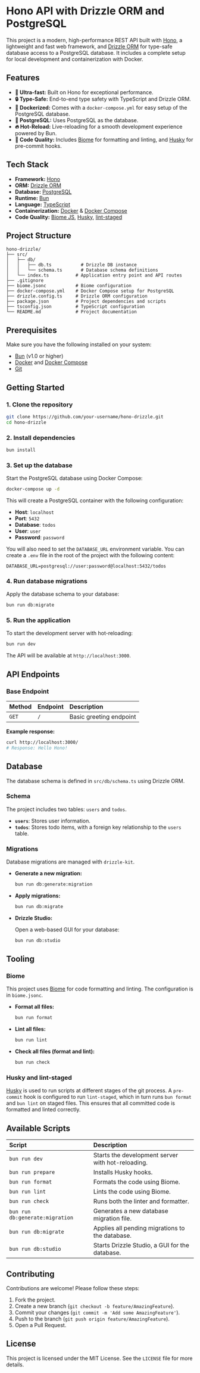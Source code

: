 # Hono API with Drizzle ORM and PostgreSQL

This project is a modern, high-performance REST API built with [Hono](https://hono.dev/), a lightweight and fast web framework, and [Drizzle ORM](https://orm.drizzle.team/) for type-safe database access to a PostgreSQL database. It includes a complete setup for local development and containerization with Docker.

## Features

- **🚀 Ultra-fast:** Built on Hono for exceptional performance.
- **🔒 Type-Safe:** End-to-end type safety with TypeScript and Drizzle ORM.
- **🐳 Dockerized:** Comes with a `docker-compose.yml` for easy setup of the PostgreSQL database.
- **🐘 PostgreSQL:** Uses PostgreSQL as the database.
- **🔥 Hot-Reload:** Live-reloading for a smooth development experience powered by Bun.
- **💅 Code Quality:** Includes [Biome](https://biomejs.dev/) for formatting and linting, and [Husky](https://typicode.github.io/husky/) for pre-commit hooks.

## Tech Stack

- **Framework:** [Hono](https://hono.dev/)
- **ORM:** [Drizzle ORM](https://orm.drizzle.team/)
- **Database:** [PostgreSQL](https://www.postgresql.org/)
- **Runtime:** [Bun](https://bun.sh/)
- **Language:** [TypeScript](https://www.typescriptlang.org/)
- **Containerization:** [Docker](https://www.docker.com/) & [Docker Compose](https://docs.docker.com/compose/)
- **Code Quality:** [Biome JS](https://biomejs.dev/), [Husky](https://typicode.github.io/husky/), [lint-staged](https://github.com/lint-staged/lint-staged)

## Project Structure

```
hono-drizzle/
├── src/
│   ├── db/
│   │   ├── db.ts           # Drizzle DB instance
│   │   └── schema.ts       # Database schema definitions
│   └── index.ts          # Application entry point and API routes
├── .gitignore
├── biome.jsonc           # Biome configuration
├── docker-compose.yml    # Docker Compose setup for PostgreSQL
├── drizzle.config.ts     # Drizzle ORM configuration
├── package.json          # Project dependencies and scripts
├── tsconfig.json         # TypeScript configuration
└── README.md             # Project documentation
```

## Prerequisites

Make sure you have the following installed on your system:

- [Bun](https://bun.sh/) (v1.0 or higher)
- [Docker](https://www.docker.com/) and [Docker Compose](https://docs.docker.com/compose/)
- [Git](https://git-scm.com/)

## Getting Started

### 1. Clone the repository

```bash
git clone https://github.com/your-username/hono-drizzle.git
cd hono-drizzle
```

### 2. Install dependencies

```bash
bun install
```

### 3. Set up the database

Start the PostgreSQL database using Docker Compose:

```bash
docker-compose up -d
```

This will create a PostgreSQL container with the following configuration:
- **Host**: `localhost`
- **Port**: `5432`
- **Database**: `todos`
- **User**: `user`
- **Password**: `password`

You will also need to set the `DATABASE_URL` environment variable. You can create a `.env` file in the root of the project with the following content:

```
DATABASE_URL=postgresql://user:password@localhost:5432/todos
```

### 4. Run database migrations

Apply the database schema to your database:

```bash
bun run db:migrate
```

### 5. Run the application

To start the development server with hot-reloading:

```bash
bun run dev
```

The API will be available at `http://localhost:3000`.

## API Endpoints

### Base Endpoint

| Method | Endpoint | Description             |
| :----- | :------- | :---------------------- |
| `GET`  | `/`      | Basic greeting endpoint |

**Example response:**

```bash
curl http://localhost:3000/
# Response: Hello Hono!
```

## Database

The database schema is defined in `src/db/schema.ts` using Drizzle ORM.

### Schema

The project includes two tables: `users` and `todos`.

- **`users`**: Stores user information.
- **`todos`**: Stores todo items, with a foreign key relationship to the `users` table.

### Migrations

Database migrations are managed with `drizzle-kit`.

- **Generate a new migration:**

  ```bash
  bun run db:generate:migration
  ```

- **Apply migrations:**

  ```bash
  bun run db:migrate
  ```

- **Drizzle Studio:**

  Open a web-based GUI for your database:
  ```bash
  bun run db:studio
  ```

## Tooling

### Biome

This project uses [Biome](https://biomejs.dev/) for code formatting and linting. The configuration is in `biome.jsonc`.

- **Format all files:**
  ```bash
  bun run format
  ```
- **Lint all files:**
  ```bash
  bun run lint
  ```
- **Check all files (format and lint):**
  ```bash
  bun run check
  ```

### Husky and lint-staged

[Husky](https://typicode.github.io/husky/) is used to run scripts at different stages of the git process. A `pre-commit` hook is configured to run `lint-staged`, which in turn runs `bun format` and `bun lint` on staged files. This ensures that all committed code is formatted and linted correctly.

## Available Scripts

| Script                    | Description                                             |
| :------------------------ | :------------------------------------------------------ |
| `bun run dev`             | Starts the development server with hot-reloading.       |
| `bun run prepare`         | Installs Husky hooks.                                   |
| `bun run format`          | Formats the code using Biome.                           |
| `bun run lint`            | Lints the code using Biome.                             |
| `bun run check`           | Runs both the linter and formatter.                     |
| `bun run db:generate:migration` | Generates a new database migration file.                |
| `bun run db:migrate`      | Applies all pending migrations to the database.         |
| `bun run db:studio`       | Starts Drizzle Studio, a GUI for the database.          |

## Contributing

Contributions are welcome! Please follow these steps:

1.  Fork the project.
2.  Create a new branch (`git checkout -b feature/AmazingFeature`).
3.  Commit your changes (`git commit -m 'Add some AmazingFeature'`).
4.  Push to the branch (`git push origin feature/AmazingFeature`).
5.  Open a Pull Request.

## License

This project is licensed under the MIT License. See the `LICENSE` file for more details.